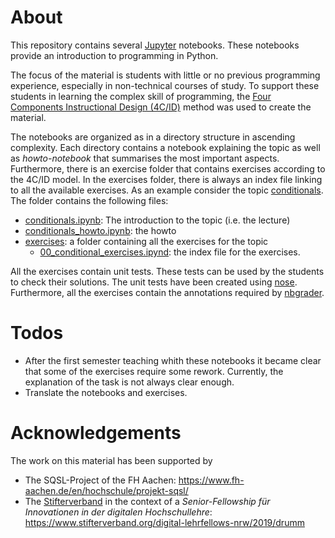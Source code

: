 # About
This repository contains several [Jupyter](https://jupyter.org/) notebooks. These notebooks
provide an introduction to programming in Python.

The focus of the material is students with 
little or no previous programming experience, especially in non-technical courses of study. 
To support these students in learning the complex skill of programming, the
[Four Components Instructional Design (4C/ID)](http://www.tensteps.info/) method was used to create the material.

The notebooks are organized as in a directory structure in ascending complexity. Each directory contains a 
notebook explaining the topic as well as *howto-notebook* that summarises the most important aspects. 
Furthermore, there is an exercise folder that contains exercises according to the 4C/ID model. In the 
exercises folder, there is always an index file linking to all the available exercises. As an example consider the
topic [conditionals](/notebooks/30_conditionals). The folder contains the following files:

- [conditionals.ipynb](/notebooks/30_conditionals/conditionals.ipynb): The introduction to the topic (i.e. the lecture)
- [conditionals_howto.ipynb](/notebooks/30_conditionals/conditionals_howto.ipynb): the howto 
- [exercises](/notebooks/30_conditionals/exercises): a folder containing all the exercises for the topic
    - [00_conditional_exercises.ipynd](/notebooks/30_conditionals/exercises/00_conditional_exercises.ipynd): the index file for the exercises. 

All the exercises contain unit tests. These tests can be used by the students to check their solutions. The unit tests have been created using 
[nose](https://nose.readthedocs.io/en/latest/). Furthermore, all the exercises contain the annotations required by 
[nbgrader](https://nbgrader.readthedocs.io/en/stable/).

# Todos
- After the first semester teaching whith these notebooks it became clear that some of the exercises require some rework. Currently, the explanation of the task is not always clear enough.
- Translate the notebooks and exercises.
# Acknowledgements 
The work on this material has been supported by 

- The SQSL-Project of the FH Aachen: https://www.fh-aachen.de/en/hochschule/projekt-sqsl/
- The [Stifterverband](https://www.stifterverband.org/) in the context of a *Senior-Fellowship für Innovationen in der digitalen Hochschullehre*: https://www.stifterverband.org/digital-lehrfellows-nrw/2019/drumm
